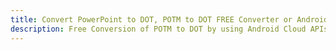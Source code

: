 ---title: Convert PowerPoint to DOT, POTM to DOT FREE Converter or Android SDKdescription: Free Conversion of POTM to DOT by using Android Cloud APIs & SDKs. Also Create, Edit & Render Microsoft Word & OpenOffice documents in the Cloud.---